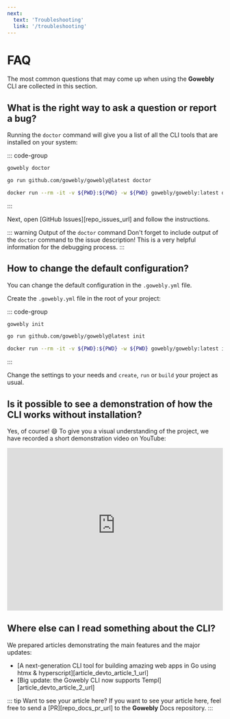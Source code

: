 ```yaml
---
next:
  text: 'Troubleshooting'
  link: '/troubleshooting'
---
```


# FAQ

The most common questions that may come up when using the **Gowebly** CLI are collected in this section.

<!--@include: ./parts/block_cant-find-answer.md-->

## What is the right way to ask a question or report a bug?

Running the `doctor` command will give you a list of all the CLI tools that are installed on your system:

::: code-group
``` bash [CLI]
gowebly doctor
```

``` bash [Go]
go run github.com/gowebly/gowebly@latest doctor
```

``` bash [Docker]
docker run --rm -it -v ${PWD}:${PWD} -w ${PWD} gowebly/gowebly:latest doctor
```
:::

Next, open [GitHub Issues][repo_issues_url] and follow the instructions.

::: warning Output of the `doctor` command
Don't forget to include output of the `doctor` command to the issue description! This is a very helpful information for the debugging process.
:::

## How to change the default configuration?

You can change the default configuration in the `.gowebly.yml` file.

Create the `.gowebly.yml` file in the root of your project:

::: code-group
``` bash [CLI]
gowebly init
```

``` bash [Go]
go run github.com/gowebly/gowebly@latest init
```

``` bash [Docker]
docker run --rm -it -v ${PWD}:${PWD} -w ${PWD} gowebly/gowebly:latest init
```
:::

Change the settings to your needs and `create`, `run` or `build` your project as usual.

## Is it possible to see a demonstration of how the CLI works without installation?

Yes, of course! :smile: To give you a visual understanding of the project, we have recorded a short demonstration video on YouTube:

<iframe width="100%" height="380" src="https://www.youtube-nocookie.com/embed/qazYscnLku4?si=GQSiQS0Aaib-T6zD&amp;controls=0" title="YouTube video player" frameborder="0" allow="accelerometer; autoplay; clipboard-write; encrypted-media; gyroscope; picture-in-picture; web-share" allowfullscreen></iframe>

## Where else can I read something about the CLI?

We prepared articles demonstrating the main features and the major updates:

- [A next-generation CLI tool for building amazing web apps in Go using htmx & hyperscript][article_devto_article_1_url]
- [Big update: the Gowebly CLI now supports Templ][article_devto_article_2_url]

::: tip Want to see your article here?
If you want to see your article here, feel free to send a [PR][repo_docs_pr_url] to the **Gowebly** Docs repository.
:::

<!--@include: ./parts/links.md-->
